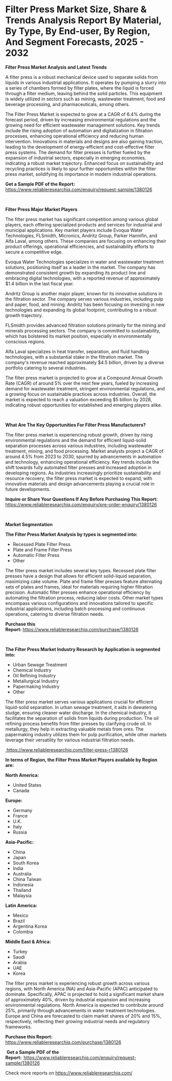 <p><h1>Filter Press Market Size, Share & Trends Analysis Report By Material, By Type, By End-user, By Region, And Segment Forecasts, 2025 - 2032</h1></p><p><strong>Filter Press Market Analysis and Latest Trends</strong></p>
<p><p>A filter press is a robust mechanical device used to separate solids from liquids in various industrial applications. It operates by pumping a slurry into a series of chambers formed by filter plates, where the liquid is forced through a filter medium, leaving behind the solid particles. This equipment is widely utilized in sectors such as mining, wastewater treatment, food and beverage processing, and pharmaceuticals, among others.</p><p>The Filter Press Market is expected to grow at a CAGR of 6.4% during the forecast period, driven by increasing environmental regulations and the growing need for efficient wastewater management solutions. Key trends include the rising adoption of automation and digitalization in filtration processes, enhancing operational efficiency and reducing human intervention. Innovations in materials and designs are also gaining traction, leading to the development of energy-efficient and cost-effective filter press systems. The demand for filter presses is further fueled by the expansion of industrial sectors, especially in emerging economies, indicating a robust market trajectory. Enhanced focus on sustainability and recycling practices is likely to spur further opportunities within the filter press market, solidifying its importance in modern industrial operations.</p></p>
<p><strong>Get a Sample PDF of the Report:&nbsp;</strong> <a href="https://www.reliableresearchiq.com/enquiry/request-sample/1380126?utm_campaign=2251&utm_medium=2&utm_source=Github&utm_content=ia&utm_term=23022025&utm_id=filter-press">https://www.reliableresearchiq.com/enquiry/request-sample/1380126</a></p>
<p>&nbsp;</p>
<p><strong>Filter Press Major Market Players</strong></p>
<p><p>The filter press market has significant competition among various global players, each offering specialized products and services for industrial and municipal applications. Key market players include Evoqua Water Technologies, FLSmidth, Micronics, Andritz Group, Parker Hannifin, and Alfa Laval, among others. These companies are focusing on enhancing their product offerings, operational efficiencies, and sustainability efforts to secure a competitive edge.</p><p>Evoqua Water Technologies specializes in water and wastewater treatment solutions, positioning itself as a leader in the market. The company has demonstrated consistent growth by expanding its product line and embracing digital technologies, with a reported revenue of approximately $1.4 billion in the last fiscal year.</p><p>Andritz Group is another major player, known for its innovative solutions in the filtration sector. The company serves various industries, including pulp and paper, food, and mining. Andritz has been focusing on investing in new technologies and expanding its global footprint, contributing to a robust growth trajectory.</p><p>FLSmidth provides advanced filtration solutions primarily for the mining and minerals processing sectors. The company is committed to sustainability, which has bolstered its market position, especially in environmentally conscious regions.</p><p>Alfa Laval specializes in heat transfer, separation, and fluid handling technologies, with a substantial stake in the filtration market. The company's revenue reached approximately $4.5 billion, driven by a diverse portfolio catering to several industries.</p><p>The filter press market is projected to grow at a Compound Annual Growth Rate (CAGR) of around 5% over the next few years, fueled by increasing demand for wastewater treatment, stringent environmental regulations, and a growing focus on sustainable practices across industries. Overall, the market is expected to reach a valuation exceeding $5 billion by 2028, indicating robust opportunities for established and emerging players alike.</p></p>
<p>&nbsp;</p>
<p><strong>What Are The Key Opportunities For Filter Press Manufacturers?</strong></p>
<p><p>The filter press market is experiencing robust growth, driven by rising environmental regulations and the demand for efficient liquid-solid separation processes across various industries, including wastewater treatment, mining, and food processing. Market analysts project a CAGR of around 4.5% from 2023 to 2030, spurred by advancements in automation and technology, enhancing operational efficiency. Key trends include the shift towards fully automated filter presses and increased adoption in developing regions. As industries increasingly prioritize sustainability and resource recovery, the filter press market is expected to expand, with innovative materials and design advancements playing a crucial role in future developments.</p></p>
<p><strong>Inquire or Share Your Questions If Any Before Purchasing This Report:</strong> <a href="https://www.reliableresearchiq.com/enquiry/pre-order-enquiry/1380126?utm_campaign=2251&utm_medium=2&utm_source=Github&utm_content=ia&utm_term=23022025&utm_id=filter-press">https://www.reliableresearchiq.com/enquiry/pre-order-enquiry/1380126</a></p>
<p>&nbsp;</p>
<p><strong>Market Segmentation</strong></p>
<p><strong>The Filter Press Market Analysis by types is segmented into:</strong></p>
<p><ul><li>Recessed Plate Filter Press</li><li>Plate and Frame Filter Press</li><li>Automatic Filter Press</li><li>Other</li></ul></p>
<p><p>The filter press market includes several key types. Recessed plate filter presses have a design that allows for efficient solid-liquid separation, maximizing cake volume. Plate and frame filter presses feature alternating sets of plates and frames, ideal for materials requiring higher filtration precision. Automatic filter presses enhance operational efficiency by automating the filtration process, reducing labor costs. Other market types encompass various configurations and innovations tailored to specific industrial applications, including batch processing and continuous operations, catering to diverse filtration needs.</p></p>
<p><strong>Purchase this Report:&nbsp;</strong><a href="https://www.reliableresearchiq.com/purchase/1380126?utm_campaign=2251&utm_medium=2&utm_source=Github&utm_content=ia&utm_term=23022025&utm_id=filter-press">https://www.reliableresearchiq.com/purchase/1380126</a></p>
<p>&nbsp;</p>
<p><strong>The Filter Press Market Industry Research by Application is segmented into:</strong></p>
<p><ul><li>Urban Sewage Treatment</li><li>Chemical Industry</li><li>Oil Refining Industry</li><li>Metallurgical Industry</li><li>Papermaking Industry</li><li>Other</li></ul></p>
<p><p>The filter press market serves various applications crucial for efficient liquid-solid separation. In urban sewage treatment, it aids in dewatering sludge, ensuring cleaner water discharge. In the chemical industry, it facilitates the separation of solids from liquids during production. The oil refining process benefits from filter presses by clarifying crude oil. In metallurgy, they help in extracting valuable metals from ores. The papermaking industry utilizes them for pulp purification, while other markets leverage their versatility for various industrial filtration needs.</p></p>
<p><a href="https://www.reliableresearchiq.com/filter-press-r1380126?utm_campaign=2251&utm_medium=2&utm_source=Github&utm_content=ia&utm_term=23022025&utm_id=filter-press">&nbsp;https://www.reliableresearchiq.com/filter-press-r1380126</a></p>
<p><strong>In terms of Region, the Filter Press Market Players available by Region are:</strong></p>
<p>
    <p> <strong> North America: </strong>
        <ul>
            <li>United States</li>
            <li>Canada</li>
        </ul>
        </p> 
    <p> <strong> Europe: </strong>
        <ul>
            <li>Germany</li>
            <li>France</li>
            <li>U.K.</li>
            <li>Italy</li>
            <li>Russia</li>
        </ul>
        </p> 
    <p> <strong> Asia-Pacific: </strong>
        <ul>
            <li>China</li>
            <li>Japan</li>
            <li>South Korea</li>
            <li>India</li>
            <li>Australia</li>
            <li>China Taiwan</li>
            <li>Indonesia</li>
            <li>Thailand</li>
            <li>Malaysia</li>
        </ul>
        </p> 
    <p> <strong> Latin America: </strong>
        <ul>
            <li>Mexico</li>
            <li>Brazil</li>
            <li>Argentina Korea</li>
            <li>Colombia</li>
        </ul>
        </p> 
    <p> <strong> Middle East & Africa: </strong>
        <ul>
            <li>Turkey</li>
            <li>Saudi</li>
            <li>Arabia</li>
            <li>UAE</li>
            <li>Korea</li>
        </ul>
    </p>
    </p>
<p><p>The filter press market is experiencing robust growth across various regions, with North America (NA) and Asia-Pacific (APAC) anticipated to dominate. Specifically, APAC is projected to hold a significant market share of approximately 40%, driven by industrial expansion and increasing environmental regulations. North America is expected to contribute around 25%, primarily through advancements in water treatment technologies. Europe and China are forecasted to claim market shares of 20% and 15%, respectively, reflecting their growing industrial needs and regulatory frameworks.</p></p>
<p><strong>Purchase this Report: </strong><a href="https://www.reliableresearchiq.com/purchase/1380126?utm_campaign=2251&utm_medium=2&utm_source=Github&utm_content=ia&utm_term=23022025&utm_id=filter-press">https://www.reliableresearchiq.com/purchase/1380126</a></p>
<p>&nbsp;<strong>Get a Sample PDF of the Report:&nbsp;&nbsp;</strong><a href="https://www.reliableresearchiq.com/enquiry/request-sample/1380126?utm_campaign=2251&utm_medium=2&utm_source=Github&utm_content=ia&utm_term=23022025&utm_id=filter-press">https://www.reliableresearchiq.com/enquiry/request-sample/1380126</a></p>
<p><strong></strong></p>
<p>Check more reports on <a href="https://www.reliableresearchiq.com/?utm_campaign=2251&utm_medium=2&utm_source=Github&utm_content=ia&utm_term=23022025&utm_id=filter-press">https://www.reliableresearchiq.com/</a></p>